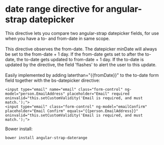date range directive for angular-strap datepicker
==================================================

This directive lets you compare two angular-strap datepicker fields, for use when you have a to- and from-date in same scope.
<br><br>
This directive observes the from-date. The datepicker minDate will always be set to the from-date + 1 day.
If the from-date gets set to after the to-date, the to-date gets updated to from-date + 1 day. If the to-date is updated
by the directive, the field 'flashes' to alert the user to this update.
<br><br>
Easily implemented by adding laterthan="{{fromDate}}" to the to-date form field together with the bs-datepicker directive:

```
<input type="email" name="email" class="form-control" ng-model="person.EmailAddress" placeholder="Email" required oninvalid="this.setCustomValidity('Email is required, and must match.');">
<input type="email" class="form-control" ng-model="emailConfirm" placeholder="Email Confirm" equals="{{person.EmailAddress}}" oninvalid="this.setCustomValidity('Email is required, and must match.');">
```
Bower install:
```
bower install angular-strap-daterange
```